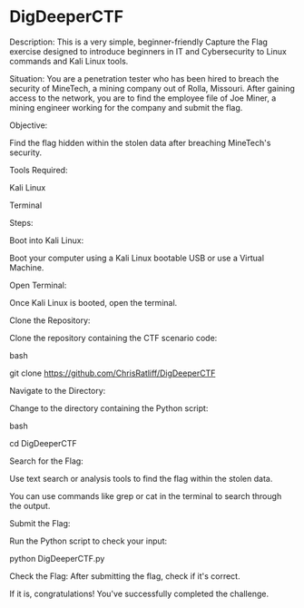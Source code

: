 # DigDeeperCTF

Description: This is a very simple, beginner-friendly Capture the Flag exercise designed to introduce beginners in IT and Cybersecurity to Linux commands and Kali Linux tools. 

Situation: You are a penetration tester who has been hired to breach the security of MineTech, a mining company out of Rolla, Missouri. After gaining access to the network, you are to find the employee file of Joe Miner, a mining engineer working for the company and submit the flag. 

Objective:

Find the flag hidden within the stolen data after breaching MineTech's security.

Tools Required:

Kali Linux

Terminal

Steps:

Boot into Kali Linux:

Boot your computer using a Kali Linux bootable USB or use a Virtual Machine. 

Open Terminal:

Once Kali Linux is booted, open the terminal.

Clone the Repository:

Clone the repository containing the CTF scenario code:

bash

git clone https://github.com/ChrisRatliff/DigDeeperCTF

Navigate to the Directory:

Change to the directory containing the Python script:

bash

cd DigDeeperCTF

Search for the Flag:

Use text search or analysis tools to find the flag within the stolen data.

You can use commands like grep or cat in the terminal to search through the output.

Submit the Flag:

Run the Python script to check your input:

python DigDeeperCTF.py

Check the Flag:
After submitting the flag, check if it's correct.

If it is, congratulations! You've successfully completed the challenge.

